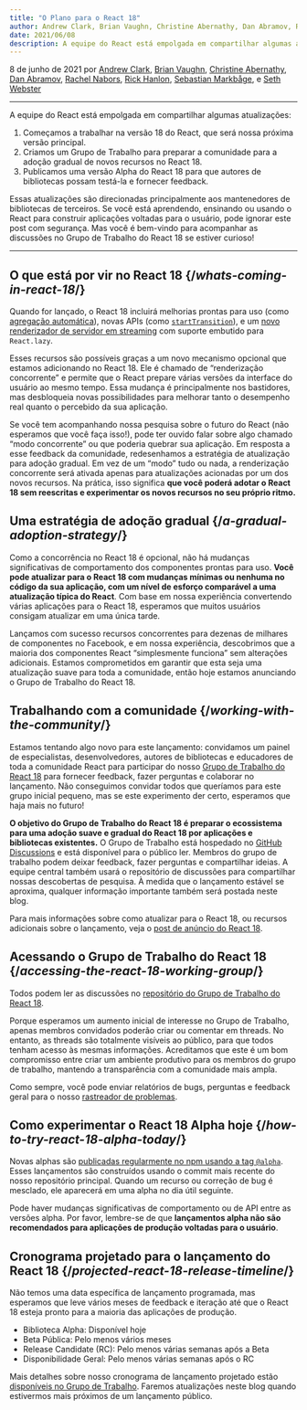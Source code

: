 ```yaml
---
title: "O Plano para o React 18"
author: Andrew Clark, Brian Vaughn, Christine Abernathy, Dan Abramov, Rachel Nabors, Rick Hanlon, Sebastian Markbage, e Seth Webster
date: 2021/06/08
description: A equipe do React está empolgada em compartilhar algumas atualizações. Começamos a trabalhar na versão 18 do React, que será nossa próxima versão principal. Criamos um Grupo de Trabalho para preparar a comunidade para a adoção gradual de novos recursos no React 18. Publicamos uma versão Alpha do React 18 para que autores de bibliotecas possam testá-la e fornecer feedback...
---
```


8 de junho de 2021 por [Andrew Clark](https://twitter.com/acdlite), [Brian Vaughn](https://github.com/bvaughn), [Christine Abernathy](https://twitter.com/abernathyca), [Dan Abramov](https://twitter.com/dan_abramov), [Rachel Nabors](https://twitter.com/rachelnabors), [Rick Hanlon](https://twitter.com/rickhanlonii), [Sebastian Markbåge](https://twitter.com/sebmarkbage), e [Seth Webster](https://twitter.com/sethwebster)

---

<Intro>

A equipe do React está empolgada em compartilhar algumas atualizações:

1. Começamos a trabalhar na versão 18 do React, que será nossa próxima versão principal.
2. Criamos um Grupo de Trabalho para preparar a comunidade para a adoção gradual de novos recursos no React 18.
3. Publicamos uma versão Alpha do React 18 para que autores de bibliotecas possam testá-la e fornecer feedback.

Essas atualizações são direcionadas principalmente aos mantenedores de bibliotecas de terceiros. Se você está aprendendo, ensinando ou usando o React para construir aplicações voltadas para o usuário, pode ignorar este post com segurança. Mas você é bem-vindo para acompanhar as discussões no Grupo de Trabalho do React 18 se estiver curioso!

---

</Intro>

## O que está por vir no React 18 {/*whats-coming-in-react-18*/}

Quando for lançado, o React 18 incluirá melhorias prontas para uso (como [agregação automática](https://github.com/reactwg/react-18/discussions/21)), novas APIs (como [`startTransition`](https://github.com/reactwg/react-18/discussions/41)), e um [novo renderizador de servidor em streaming](https://github.com/reactwg/react-18/discussions/37) com suporte embutido para `React.lazy`.

Esses recursos são possíveis graças a um novo mecanismo opcional que estamos adicionando no React 18. Ele é chamado de “renderização concorrente” e permite que o React prepare várias versões da interface do usuário ao mesmo tempo. Essa mudança é principalmente nos bastidores, mas desbloqueia novas possibilidades para melhorar tanto o desempenho real quanto o percebido da sua aplicação.

Se você tem acompanhando nossa pesquisa sobre o futuro do React (não esperamos que você faça isso!), pode ter ouvido falar sobre algo chamado “modo concorrente” ou que poderia quebrar sua aplicação. Em resposta a esse feedback da comunidade, redesenhamos a estratégia de atualização para adoção gradual. Em vez de um “modo” tudo ou nada, a renderização concorrente será ativada apenas para atualizações acionadas por um dos novos recursos. Na prática, isso significa **que você poderá adotar o React 18 sem reescritas e experimentar os novos recursos no seu próprio ritmo.**

## Uma estratégia de adoção gradual {/*a-gradual-adoption-strategy*/}

Como a concorrência no React 18 é opcional, não há mudanças significativas de comportamento dos componentes prontas para uso. **Você pode atualizar para o React 18 com mudanças mínimas ou nenhuma no código da sua aplicação, com um nível de esforço comparável a uma atualização típica do React**. Com base em nossa experiência convertendo várias aplicações para o React 18, esperamos que muitos usuários consigam atualizar em uma única tarde.

Lançamos com sucesso recursos concorrentes para dezenas de milhares de componentes no Facebook, e em nossa experiência, descobrimos que a maioria dos componentes React “simplesmente funciona” sem alterações adicionais. Estamos comprometidos em garantir que esta seja uma atualização suave para toda a comunidade, então hoje estamos anunciando o Grupo de Trabalho do React 18.

## Trabalhando com a comunidade {/*working-with-the-community*/}

Estamos tentando algo novo para este lançamento: convidamos um painel de especialistas, desenvolvedores, autores de bibliotecas e educadores de toda a comunidade React para participar do nosso [Grupo de Trabalho do React 18](https://github.com/reactwg/react-18) para fornecer feedback, fazer perguntas e colaborar no lançamento. Não conseguimos convidar todos que queríamos para este grupo inicial pequeno, mas se este experimento der certo, esperamos que haja mais no futuro!

**O objetivo do Grupo de Trabalho do React 18 é preparar o ecossistema para uma adoção suave e gradual do React 18 por aplicações e bibliotecas existentes.** O Grupo de Trabalho está hospedado no [GitHub Discussions](https://github.com/reactwg/react-18/discussions) e está disponível para o público ler. Membros do grupo de trabalho podem deixar feedback, fazer perguntas e compartilhar ideias. A equipe central também usará o repositório de discussões para compartilhar nossas descobertas de pesquisa. À medida que o lançamento estável se aproxima, qualquer informação importante também será postada neste blog.

Para mais informações sobre como atualizar para o React 18, ou recursos adicionais sobre o lançamento, veja o [post de anúncio do React 18](https://github.com/reactwg/react-18/discussions/4).

## Acessando o Grupo de Trabalho do React 18 {/*accessing-the-react-18-working-group*/}

Todos podem ler as discussões no [repositório do Grupo de Trabalho do React 18](https://github.com/reactwg/react-18).

Porque esperamos um aumento inicial de interesse no Grupo de Trabalho, apenas membros convidados poderão criar ou comentar em threads. No entanto, as threads são totalmente visíveis ao público, para que todos tenham acesso às mesmas informações. Acreditamos que este é um bom compromisso entre criar um ambiente produtivo para os membros do grupo de trabalho, mantendo a transparência com a comunidade mais ampla.

Como sempre, você pode enviar relatórios de bugs, perguntas e feedback geral para o nosso [rastreador de problemas](https://github.com/facebook/react/issues).

## Como experimentar o React 18 Alpha hoje {/*how-to-try-react-18-alpha-today*/}

Novas alphas são [publicadas regularmente no npm usando a tag `@alpha`](https://github.com/reactwg/react-18/discussions/9). Esses lançamentos são construídos usando o commit mais recente do nosso repositório principal. Quando um recurso ou correção de bug é mesclado, ele aparecerá em uma alpha no dia útil seguinte.

Pode haver mudanças significativas de comportamento ou de API entre as versões alpha. Por favor, lembre-se de que **lançamentos alpha não são recomendados para aplicações de produção voltadas para o usuário**.

## Cronograma projetado para o lançamento do React 18 {/*projected-react-18-release-timeline*/}

Não temos uma data específica de lançamento programada, mas esperamos que leve vários meses de feedback e iteração até que o React 18 esteja pronto para a maioria das aplicações de produção.

* Biblioteca Alpha: Disponível hoje
* Beta Pública: Pelo menos vários meses
* Release Candidate (RC): Pelo menos várias semanas após a Beta
* Disponibilidade Geral: Pelo menos várias semanas após o RC

Mais detalhes sobre nosso cronograma de lançamento projetado estão [disponíveis no Grupo de Trabalho](https://github.com/reactwg/react-18/discussions/9). Faremos atualizações neste blog quando estivermos mais próximos de um lançamento público.